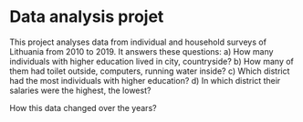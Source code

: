 # Data analysis projet

This project analyses data from individual and household surveys of Lithuania from 2010 to 2019.
It answers these questions: 
a) How many individuals with higher education lived in city, countryside?
b) How many of them had toilet outside, computers, running water inside?
c) Which district had the most individuals with higher education? 
d) In which district their salaries were the highest, the lowest? 

How this data changed over the years?
